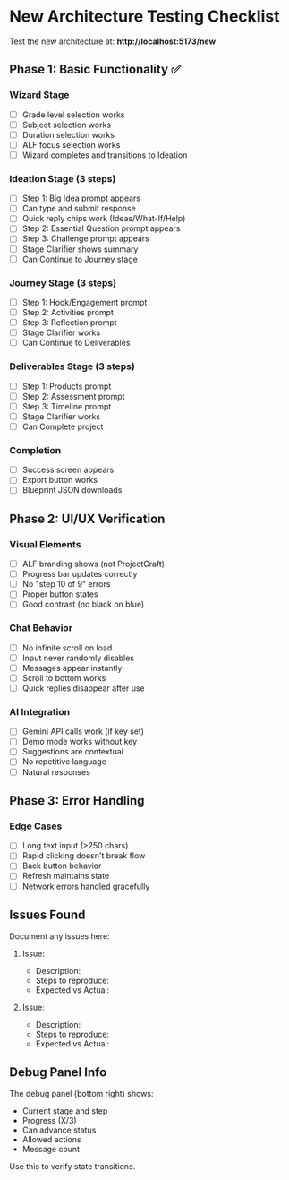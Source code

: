 # New Architecture Testing Checklist

Test the new architecture at: **http://localhost:5173/new**

## Phase 1: Basic Functionality ✅

### Wizard Stage
- [ ] Grade level selection works
- [ ] Subject selection works  
- [ ] Duration selection works
- [ ] ALF focus selection works
- [ ] Wizard completes and transitions to Ideation

### Ideation Stage (3 steps)
- [ ] Step 1: Big Idea prompt appears
- [ ] Can type and submit response
- [ ] Quick reply chips work (Ideas/What-If/Help)
- [ ] Step 2: Essential Question prompt appears
- [ ] Step 3: Challenge prompt appears
- [ ] Stage Clarifier shows summary
- [ ] Can Continue to Journey stage

### Journey Stage (3 steps)
- [ ] Step 1: Hook/Engagement prompt
- [ ] Step 2: Activities prompt
- [ ] Step 3: Reflection prompt
- [ ] Stage Clarifier works
- [ ] Can Continue to Deliverables

### Deliverables Stage (3 steps)
- [ ] Step 1: Products prompt
- [ ] Step 2: Assessment prompt  
- [ ] Step 3: Timeline prompt
- [ ] Stage Clarifier works
- [ ] Can Complete project

### Completion
- [ ] Success screen appears
- [ ] Export button works
- [ ] Blueprint JSON downloads

## Phase 2: UI/UX Verification

### Visual Elements
- [ ] ALF branding shows (not ProjectCraft)
- [ ] Progress bar updates correctly
- [ ] No "step 10 of 9" errors
- [ ] Proper button states
- [ ] Good contrast (no black on blue)

### Chat Behavior
- [ ] No infinite scroll on load
- [ ] Input never randomly disables
- [ ] Messages appear instantly
- [ ] Scroll to bottom works
- [ ] Quick replies disappear after use

### AI Integration
- [ ] Gemini API calls work (if key set)
- [ ] Demo mode works without key
- [ ] Suggestions are contextual
- [ ] No repetitive language
- [ ] Natural responses

## Phase 3: Error Handling

### Edge Cases
- [ ] Long text input (>250 chars)
- [ ] Rapid clicking doesn't break flow
- [ ] Back button behavior
- [ ] Refresh maintains state
- [ ] Network errors handled gracefully

## Issues Found

Document any issues here:

1. Issue: 
   - Description:
   - Steps to reproduce:
   - Expected vs Actual:

2. Issue:
   - Description:
   - Steps to reproduce:
   - Expected vs Actual:

## Debug Panel Info

The debug panel (bottom right) shows:
- Current stage and step
- Progress (X/3)
- Can advance status
- Allowed actions
- Message count

Use this to verify state transitions.